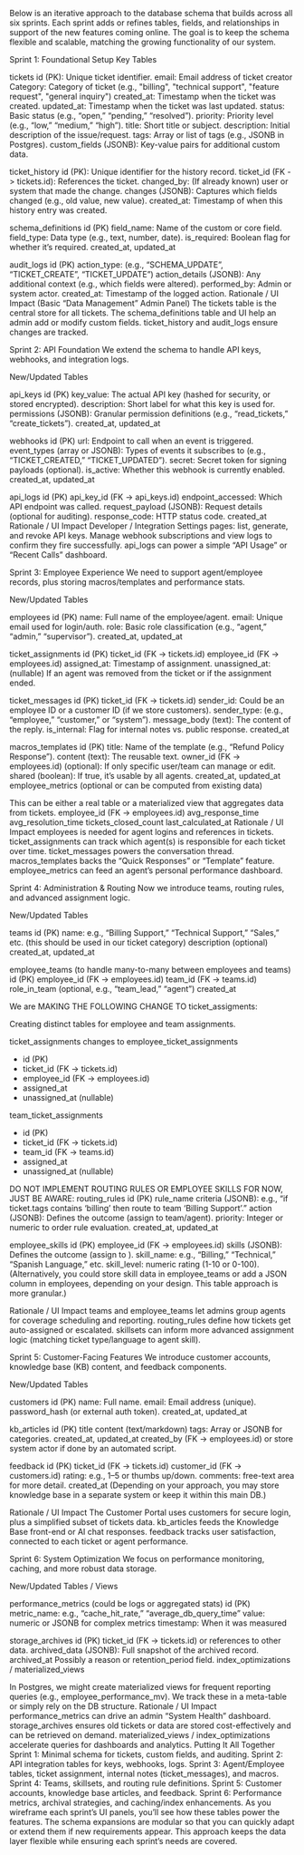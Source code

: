 Below is an iterative approach to the database schema that builds across all six sprints. Each sprint adds or refines tables, fields, and relationships in support of the new features coming online. The goal is to keep the schema flexible and scalable, matching the growing functionality of our system.

Sprint 1: Foundational Setup
Key Tables

tickets
id (PK): Unique ticket identifier.
email: Email address of ticket creator
Category: Category of ticket (e.g., "billing", "technical support", "feature request", "general inquiry")
created_at: Timestamp when the ticket was created.
updated_at: Timestamp when the ticket was last updated.
status: Basic status (e.g., “open,” “pending,” “resolved”).
priority: Priority level (e.g., “low,” “medium,” “high”).
title: Short title or subject.
description: Initial description of the issue/request.
tags: Array or list of tags (e.g., JSONB in Postgres).
custom_fields (JSONB): Key-value pairs for additional custom data.

ticket_history
id (PK): Unique identifier for the history record.
ticket_id (FK -> tickets.id): References the ticket.
changed_by: (If already known) user or system that made the change.
changes (JSONB): Captures which fields changed (e.g., old value, new value).
created_at: Timestamp of when this history entry was created.

schema_definitions
id (PK)
field_name: Name of the custom or core field.
field_type: Data type (e.g., text, number, date).
is_required: Boolean flag for whether it’s required.
created_at, updated_at

audit_logs
id (PK)
action_type: (e.g., “SCHEMA_UPDATE”, “TICKET_CREATE”, “TICKET_UPDATE”)
action_details (JSONB): Any additional context (e.g., which fields were altered).
performed_by: Admin or system actor.
created_at: Timestamp of the logged action.
Rationale / UI Impact (Basic “Data Management” Admin Panel)
The tickets table is the central store for all tickets.
The schema_definitions table and UI help an admin add or modify custom fields.
ticket_history and audit_logs ensure changes are tracked.

Sprint 2: API Foundation
We extend the schema to handle API keys, webhooks, and integration logs.

New/Updated Tables

api_keys
id (PK)
key_value: The actual API key (hashed for security, or stored encrypted).
description: Short label for what this key is used for.
permissions (JSONB): Granular permission definitions (e.g., “read_tickets,” “create_tickets”).
created_at, updated_at

webhooks
id (PK)
url: Endpoint to call when an event is triggered.
event_types (array or JSONB): Types of events it subscribes to (e.g., “TICKET_CREATED,” “TICKET_UPDATED”).
secret: Secret token for signing payloads (optional).
is_active: Whether this webhook is currently enabled.
created_at, updated_at

api_logs
id (PK)
api_key_id (FK -> api_keys.id)
endpoint_accessed: Which API endpoint was called.
request_payload (JSONB): Request details (optional for auditing).
response_code: HTTP status code.
created_at
Rationale / UI Impact
Developer / Integration Settings pages: list, generate, and revoke API keys.
Manage webhook subscriptions and view logs to confirm they fire successfully.
api_logs can power a simple “API Usage” or “Recent Calls” dashboard.

Sprint 3: Employee Experience
We need to support agent/employee records, plus storing macros/templates and performance stats.

New/Updated Tables

employees
id (PK)
name: Full name of the employee/agent.
email: Unique email used for login/auth.
role: Basic role classification (e.g., “agent,” “admin,” “supervisor”).
created_at, updated_at

ticket_assignments
id (PK)
ticket_id (FK -> tickets.id)
employee_id (FK -> employees.id)
assigned_at: Timestamp of assignment.
unassigned_at: (nullable) If an agent was removed from the ticket or if the assignment ended.

ticket_messages
id (PK)
ticket_id (FK -> tickets.id)
sender_id: Could be an employee ID or a customer ID (if we store customers).
sender_type: (e.g., “employee,” “customer,” or “system”).
message_body (text): The content of the reply.
is_internal: Flag for internal notes vs. public response.
created_at

macros_templates
id (PK)
title: Name of the template (e.g., “Refund Policy Response”).
content (text): The reusable text.
owner_id (FK -> employees.id) (optional): If only specific user/team can manage or edit.
shared (boolean): If true, it’s usable by all agents.
created_at, updated_at
employee_metrics (optional or can be computed from existing data)

This can be either a real table or a materialized view that aggregates data from tickets.
employee_id (FK -> employees.id)
avg_response_time
avg_resolution_time
tickets_closed_count
last_calculated_at
Rationale / UI Impact
employees is needed for agent logins and references in tickets.
ticket_assignments can track which agent(s) is responsible for each ticket over time.
ticket_messages powers the conversation thread.
macros_templates backs the “Quick Responses” or “Template” feature.
employee_metrics can feed an agent’s personal performance dashboard.

Sprint 4: Administration & Routing
Now we introduce teams, routing rules, and advanced assignment logic.

New/Updated Tables

teams
id (PK)
name: e.g., “Billing Support,” “Technical Support,” “Sales,” etc. (this should be used in our ticket category)
description (optional)
created_at, updated_at

employee_teams (to handle many-to-many between employees and teams)
id (PK)
employee_id (FK -> employees.id)
team_id (FK -> teams.id)
role_in_team (optional, e.g., “team_lead,” “agent”)
created_at

We are MAKING THE FOLLOWING CHANGE TO ticket_assigments:

Creating distinct tables for employee and team assignments.

ticket_assignments changes to employee_ticket_assignments
- id (PK)
- ticket_id (FK -> tickets.id)
- employee_id (FK -> employees.id)
- assigned_at
- unassigned_at (nullable)

team_ticket_assignments
- id (PK)
- ticket_id (FK -> tickets.id)
- team_id (FK -> teams.id)
- assigned_at
- unassigned_at (nullable)

DO NOT IMPLEMENT ROUTING RULES OR EMPLOYEE SKILLS FOR NOW, JUST BE AWARE:
routing_rules
id (PK)
rule_name
criteria (JSONB): e.g., “if ticket.tags contains ‘billing’ then route to team ‘Billing Support’.”
action (JSONB): Defines the outcome (assign to team/agent).
priority: Integer or numeric to order rule evaluation.
created_at, updated_at

employee_skills
id (PK)
employee_id (FK -> employees.id)
skills (JSONB): Defines the outcome (assign to ).
skill_name: e.g., “Billing,” “Technical,” “Spanish Language,” etc.
skill_level: numeric rating (1-10 or 0-100).
(Alternatively, you could store skill data in employee_teams or add a JSON column in employees, depending on your design. This table approach is more granular.)

Rationale / UI Impact
teams and employee_teams let admins group agents for coverage scheduling and reporting.
routing_rules define how tickets get auto-assigned or escalated.
skillsets can inform more advanced assignment logic (matching ticket type/language to agent skill).

Sprint 5: Customer-Facing Features
We introduce customer accounts, knowledge base (KB) content, and feedback components.

New/Updated Tables

customers
id (PK)
name: Full name.
email: Email address (unique).
password_hash (or external auth token).
created_at, updated_at

kb_articles
id (PK)
title
content (text/markdown)
tags: Array or JSONB for categories.
created_at, updated_at
created_by (FK -> employees.id) or store system actor if done by an automated script.

feedback
id (PK)
ticket_id (FK -> tickets.id)
customer_id (FK -> customers.id)
rating: e.g., 1–5 or thumbs up/down.
comments: free-text area for more detail.
created_at
(Depending on your approach, you may store knowledge base in a separate system or keep it within this main DB.)

Rationale / UI Impact
The Customer Portal uses customers for secure login, plus a simplified subset of tickets data.
kb_articles feeds the Knowledge Base front-end or AI chat responses.
feedback tracks user satisfaction, connected to each ticket or agent performance.

Sprint 6: System Optimization
We focus on performance monitoring, caching, and more robust data storage.

New/Updated Tables / Views

performance_metrics (could be logs or aggregated stats)
id (PK)
metric_name: e.g., “cache_hit_rate,” “average_db_query_time”
value: numeric or JSONB for complex metrics
timestamp: When it was measured

storage_archives
id (PK)
ticket_id (FK -> tickets.id) or references to other data.
archived_data (JSONB): Full snapshot of the archived record.
archived_at
Possibly a reason or retention_period field.
index_optimizations / materialized_views

In Postgres, we might create materialized views for frequent reporting queries (e.g., employee_performance_mv).
We track these in a meta-table or simply rely on the DB structure.
Rationale / UI Impact
performance_metrics can drive an admin “System Health” dashboard.
storage_archives ensures old tickets or data are stored cost-effectively and can be retrieved on demand.
materialized_views / index_optimizations accelerate queries for dashboards and analytics.
Putting It All Together
Sprint 1: Minimal schema for tickets, custom fields, and auditing.
Sprint 2: API integration tables for keys, webhooks, logs.
Sprint 3: Agent/Employee tables, ticket assignment, internal notes (ticket_messages), and macros.
Sprint 4: Teams, skillsets, and routing rule definitions.
Sprint 5: Customer accounts, knowledge base articles, and feedback.
Sprint 6: Performance metrics, archival strategies, and caching/index enhancements.
As you wireframe each sprint’s UI panels, you’ll see how these tables power the features. The schema expansions are modular so that you can quickly adapt or extend them if new requirements appear. This approach keeps the data layer flexible while ensuring each sprint’s needs are covered.